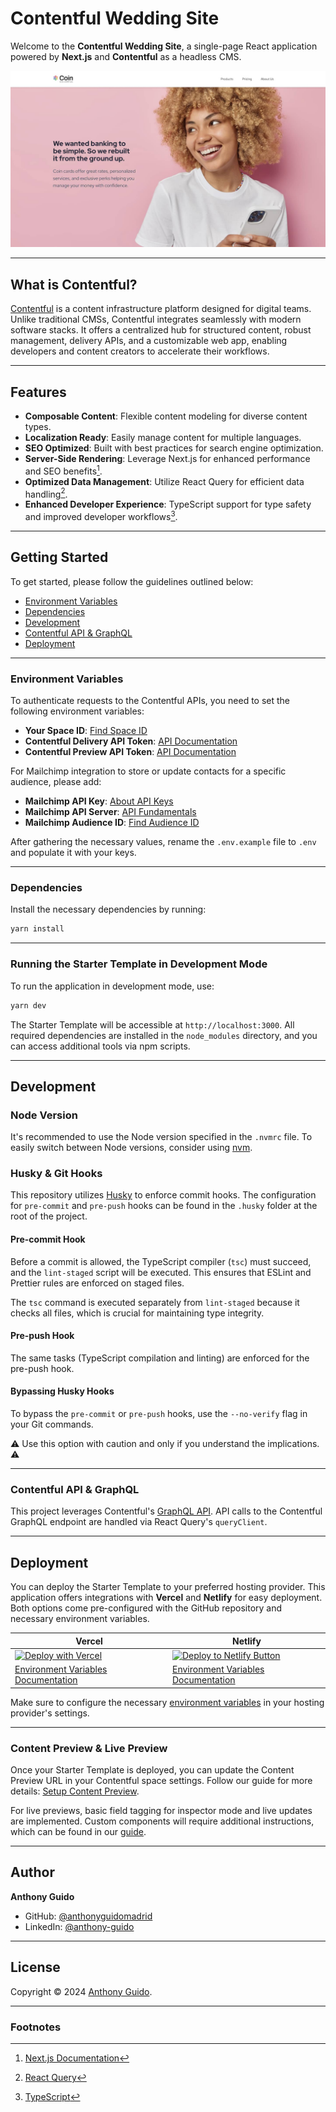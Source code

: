 # Contentful Wedding Site

Welcome to the **Contentful Wedding Site**, a single-page React application powered by **Next.js** and **Contentful** as a headless CMS.

![The homepage of the Wedding Site](marketing-starter-template.jpg 'The homepage of the Wedding Site')

---

## What is Contentful?

[Contentful](https://www.contentful.com/) is a content infrastructure platform designed for digital teams. Unlike traditional CMSs, Contentful integrates seamlessly with modern software stacks. It offers a centralized hub for structured content, robust management, delivery APIs, and a customizable web app, enabling developers and content creators to accelerate their workflows.

---

## Features

- **Composable Content**: Flexible content modeling for diverse content types.
- **Localization Ready**: Easily manage content for multiple languages.
- **SEO Optimized**: Built with best practices for search engine optimization.
- **Server-Side Rendering**: Leverage Next.js for enhanced performance and SEO benefits[^1].
- **Optimized Data Management**: Utilize React Query for efficient data handling[^2].
- **Enhanced Developer Experience**: TypeScript support for type safety and improved developer workflows[^3].

---

## Getting Started

To get started, please follow the guidelines outlined below:

- [Environment Variables](#environment-variables)
- [Dependencies](#dependencies)
- [Development](#development)
- [Contentful API & GraphQL](#contentful-api--graphql)
- [Deployment](#deployment)

---

### Environment Variables

To authenticate requests to the Contentful APIs, you need to set the following environment variables:

- **Your Space ID**: [Find Space ID](https://www.contentful.com/help/find-space-id/)
- **Contentful Delivery API Token**: [API Documentation](https://www.contentful.com/developers/docs/references/content-delivery-api/)
- **Contentful Preview API Token**: [API Documentation](https://www.contentful.com/developers/docs/references/content-preview-api/)

For Mailchimp integration to store or update contacts for a specific audience, please add:

- **Mailchimp API Key**: [About API Keys](https://mailchimp.com/help/about-api-keys/)
- **Mailchimp API Server**: [API Fundamentals](https://mailchimp.com/developer/marketing/docs/fundamentals/)
- **Mailchimp Audience ID**: [Find Audience ID](https://mailchimp.com/help/find-audience-id/)

After gathering the necessary values, rename the `.env.example` file to `.env` and populate it with your keys.

---

### Dependencies

Install the necessary dependencies by running:

```bash
yarn install
```

---

### Running the Starter Template in Development Mode

To run the application in development mode, use:

```bash
yarn dev
```

The Starter Template will be accessible at `http://localhost:3000`. All required dependencies are installed in the `node_modules` directory, and you can access additional tools via npm scripts.

---

## Development

### Node Version

It's recommended to use the Node version specified in the `.nvmrc` file. To easily switch between Node versions, consider using [nvm](https://github.com/nvm-sh/nvm).

### Husky & Git Hooks

This repository utilizes [Husky](https://github.com/typicode/husky) to enforce commit hooks. The configuration for `pre-commit` and `pre-push` hooks can be found in the `.husky` folder at the root of the project.

#### Pre-commit Hook

Before a commit is allowed, the TypeScript compiler (`tsc`) must succeed, and the `lint-staged` script will be executed. This ensures that ESLint and Prettier rules are enforced on staged files. 

The `tsc` command is executed separately from `lint-staged` because it checks all files, which is crucial for maintaining type integrity.

#### Pre-push Hook

The same tasks (TypeScript compilation and linting) are enforced for the pre-push hook.

#### Bypassing Husky Hooks

To bypass the `pre-commit` or `pre-push` hooks, use the `--no-verify` flag in your Git commands. 

⚠️ Use this option with caution and only if you understand the implications. ⚠️

---

### Contentful API & GraphQL

This project leverages Contentful's [GraphQL API](https://www.contentful.com/developers/docs/references/graphql/). API calls to the Contentful GraphQL endpoint are handled via React Query's `queryClient`.

---

## Deployment

You can deploy the Starter Template to your preferred hosting provider. This application offers integrations with **Vercel** and **Netlify** for easy deployment. Both options come pre-configured with the GitHub repository and necessary environment variables.

| Vercel                                                                                                                                                                                                                                                                                                                                                                                                                                                                                     | Netlify                                                                                                                                                                                                                                                                                                                                           |
| ------------------------------------------------------------------------------------------------------------------------------------------------------------------------------------------------------------------------------------------------------------------------------------------------------------------------------------------------------------------------------------------------------------------------------------------------------------------------------------------ | ------------------------------------------------------------------------------------------------------------------------------------------------------------------------------------------------------------------------------------------------------------------------------------------------------------------------------------------------- |
| [![Deploy with Vercel](https://vercel.com/button)](https://vercel.com/new/clone?repository-url=https%3A%2F%2Fgithub.com%2Fcontentful%2Ftemplate-marketing-webapp-nextjs&env=CONTENTFUL_SPACE_ID,CONTENTFUL_ACCESS_TOKEN,CONTENTFUL_PREVIEW_ACCESS_TOKEN&envDescription=API%20Keys%20needed%20for%20the%20application&envLink=https%3A%2F%2Fgithub.com%2Fcontentful%2Ftemplate-marketing-webapp-nextjs%23environment-variables) | [![Deploy to Netlify Button](https://www.netlify.com/img/deploy/button.svg)](https://app.netlify.com/start/deploy?repository=https%3A%2F%2Fgithub.com%2Fcontentful%2Ftemplate-marketing-webapp-nextjs#CONTENTFUL_SPACE_ID=&CONTENTFUL_ACCESS_TOKEN=&CONTENTFUL_PREVIEW_ACCESS_TOKEN=) |
| [Environment Variables Documentation](https://vercel.com/docs/concepts/projects/environment-variables)                                                                                                                                                                                                                                                                                                                                                                                              | [Environment Variables Documentation](https://docs.netlify.com/environment-variables/overview/)                                                                                                                                                                                                                                                            |

Make sure to configure the necessary [environment variables](#environment-variables) in your hosting provider's settings.

---

### Content Preview & Live Preview

Once your Starter Template is deployed, you can update the Content Preview URL in your Contentful space settings. Follow our guide for more details: [Setup Content Preview](https://www.contentful.com/help/setup-content-preview/?utm_source=github.com-preview-guide&utm_medium=referral&utm_campaign=template-marketing-webapp-nextjs).

For live previews, basic field tagging for inspector mode and live updates are implemented. Custom components will require additional instructions, which can be found in our [guide](https://www.contentful.com/developers/docs/tutorials/general/live-preview/).

---

## Author

**Anthony Guido**

- GitHub: [@anthonyguidomadrid](https://github.com/anthonyguidomadrid/)
- LinkedIn: [@anthony-guido](https://www.linkedin.com/in/anthony-guido/)

---

## License

Copyright © 2024 [Anthony Guido](https://github.com/anthonyguidomadrid/).

---

### Footnotes
[^1]: [Next.js Documentation](https://nextjs.org/docs/getting-started)  
[^2]: [React Query](https://tanstack.com/query/v4/docs/overview)  
[^3]: [TypeScript](https://www.typescriptlang.org/) 
